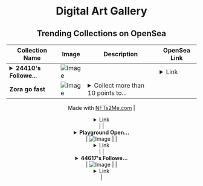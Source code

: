 <div align="center">

# Digital Art Gallery

## Trending Collections on OpenSea

| Collection Name                       | Image                                                                                     | Description                       | OpenSea Link                                                                                          |
|---------------------------------------|-------------------------------------------------------------------------------------------|-----------------------------------|--------------------------------------------------------------------------------------------------------|
| **<details><summary>24410's Followe...</summary>24410's Follower</details>** | ![Image](https://i.seadn.io/s/raw/files/19f9f090920392cc3650cbdf4361755b.png?w=500&auto=format?w=200&auto=format) |  | <details><summary>Link</summary>[24410's Follower](https://opensea.io/collection/24410-s-follower)</details> |
| **Zora go fast** | ![Image](https://i.seadn.io/s/raw/files/032c1b7ade5c2fe3b4da6bd519b357fc.webp?w=500&auto=format?w=200&auto=format) | <details><summary>Collect more than 10 points to...</summary>Collect more than 10 points to pretend it's something HUGE

Made with [NFTs2Me.com](https://nfts2me.com/)</details> | <details><summary>Link</summary>[Zora go fast](https://opensea.io/collection/zora-go-fast)</details> |
| **<details><summary>Playground Open...</summary>Playground Open Ticketing Ecosystem Event 10692</details>** | ![Image](https://i.seadn.io/s/raw/files/ad4b567b5e819f5eb9dc8588aeb6896f.png?w=500&auto=format?w=200&auto=format) |  | <details><summary>Link</summary>[Playground Open Ticketing Ecosystem Event 10692](https://opensea.io/collection/playground-open-ticketing-ecosystem-event-10692)</details> |
| **<details><summary>44617's Followe...</summary>44617's Follower</details>** | ![Image](https://i.seadn.io/s/raw/files/19f9f090920392cc3650cbdf4361755b.png?w=500&auto=format?w=200&auto=format) |  | <details><summary>Link</summary>[44617's Follower](https://opensea.io/collection/44617-s-follower)</details> |

</div>